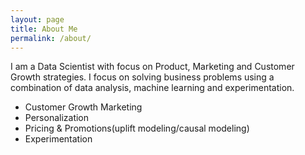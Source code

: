 ```yaml
---
layout: page
title: About Me
permalink: /about/
---
```


I am a Data Scientist with focus on Product, Marketing and Customer Growth strategies. I focus on solving business problems using a combination of data analysis, machine learning and experimentation.

* Customer Growth Marketing  
* Personalization   
* Pricing & Promotions(uplift modeling/causal modeling)      
* Experimentation   
